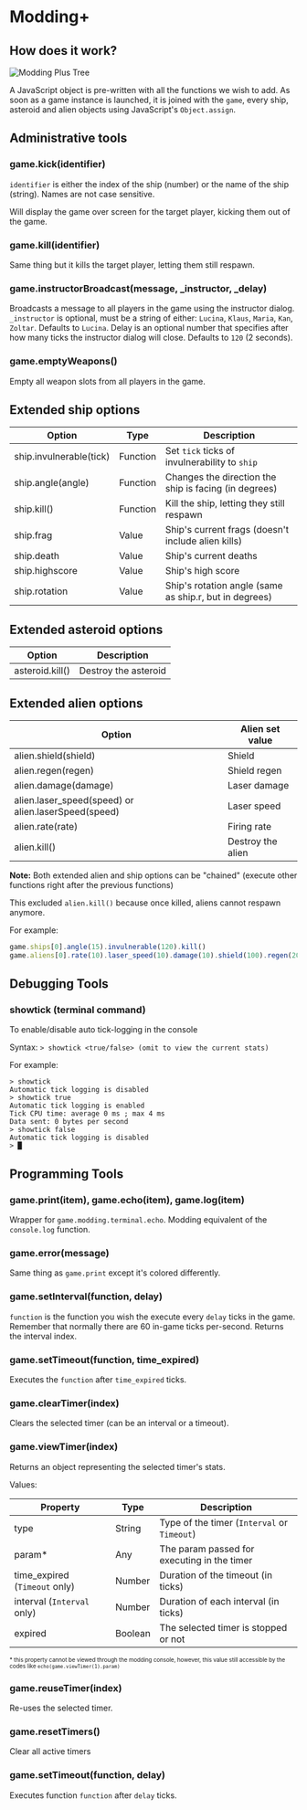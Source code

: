 # Modding+

## How does it work?

![Modding Plus Tree](https://raw.githubusercontent.com/Bhpsngum/img-src/master/ModdingPlusTree.png)

A JavaScript object is pre-written with all the functions we wish to add. As soon as a game instance is launched, it is joined with the `game`, every ship, asteroid and alien objects using JavaScript's `Object.assign`.

## Administrative tools

### game.kick(identifier)

`identifier` is either the index of the ship (number) or the name of the ship (string). Names are not case sensitive.

Will display the game over screen for the target player, kicking them out of the game.

### game.kill(identifier)

Same thing but it kills the target player, letting them still respawn.

### game.instructorBroadcast(message, _instructor, _delay)

Broadcasts a message to all players in the game using the instructor dialog. `_instructor` is optional, must be a string of either: `Lucina`, `Klaus`, `Maria`, `Kan`, `Zoltar`. Defaults to `Lucina`. Delay is an optional number that specifies after how many ticks the instructor dialog will close. Defaults to `120` (2 seconds).

### game.emptyWeapons()

Empty all weapon slots from all players in the game.

## Extended ship options

|Option|Type|Description|
|-|-|-|
|ship.invulnerable(tick)|Function|Set `tick` ticks of invulnerability to `ship`|
|ship.angle(angle)|Function|Changes the direction the ship is facing (in degrees)|
|ship.kill()|Function|Kill the ship, letting they still respawn|
|ship.frag|Value|Ship's current frags (doesn't include alien kills)|
|ship.death|Value|Ship's current deaths|
|ship.highscore|Value|Ship's high score|
|ship.rotation|Value|Ship's rotation angle (same as ship.r, but in degrees)|

## Extended asteroid options

|Option|Description|
|-|-|
|asteroid.kill()|Destroy the asteroid|
## Extended alien options

|Option|Alien set value|
|-|-|
|alien.shield(shield)|Shield|
|alien.regen(regen)|Shield regen|
|alien.damage(damage)|Laser damage|
|alien.laser_speed(speed) or alien.laserSpeed(speed)|Laser speed|
|alien.rate(rate)|Firing rate|
|alien.kill()|Destroy the alien|

**Note:** Both extended alien and ship options can be "chained" (execute other functions right after the previous functions)

This excluded `alien.kill()` because once killed, aliens cannot respawn anymore.

For example:
```js
game.ships[0].angle(15).invulnerable(120).kill()
game.aliens[0].rate(10).laser_speed(10).damage(10).shield(100).regen(20)
```

## Debugging Tools

### showtick (terminal command)

To enable/disable auto tick-logging in the console

Syntax: `> showtick <true/false> (omit to view the current stats)`

For example:
```
> showtick
Automatic tick logging is disabled
> showtick true
Automatic tick logging is enabled
Tick CPU time: average 0 ms ; max 4 ms
Data sent: 0 bytes per second
> showtick false
Automatic tick logging is disabled
> █
```


## Programming Tools

### game.print(item), game.echo(item), game.log(item)
Wrapper for `game.modding.terminal.echo`. Modding equivalent of the `console.log` function.

### game.error(message)
Same thing as `game.print` except it's colored differently.

### game.setInterval(function, delay)

`function` is the function you wish the execute every `delay` ticks in the game. Remember that normally there are 60 in-game ticks per-second. Returns the interval index.

### game.setTimeout(function, time_expired)

Executes the `function` after `time_expired` ticks.

### game.clearTimer(index)

Clears the selected timer (can be an interval or a timeout).

### game.viewTimer(index)

Returns an object representing the selected timer's stats.

Values:

|Property|Type|Description|
|-|-|-|
|type|String|Type of the timer (`Interval` or `Timeout`)|
|param*|Any|The param passed for executing in the timer|
|time_expired (`Timeout` only)|Number|Duration of the timeout (in ticks)|
|interval (`Interval` only)|Number|Duration of each interval (in ticks)|
|expired|Boolean|The selected timer is stopped or not|

<sub><sup>* this property cannot be viewed through the modding console, however, this value still accessible by the codes like `echo(game.viewTimer(1).param)`</sup></sub>
### game.reuseTimer(index)

Re-uses the selected timer.

### game.resetTimers()

Clear all active timers

### game.setTimeout(function, delay)

Executes function `function` after `delay` ticks.

